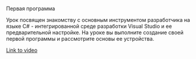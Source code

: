 Первая программа

Урок посвящен знакомству с основным инструментом разработчика на языке C# - интегрированной среде разработки Visual Studio и ее предварительной настройке. На уроке вы выполните создание своей первой программы и рассмотрите основы ее устройства.

[Link to video](https://itvdn.com/ru/video/procedural-programming-csharp/first-program-2020)